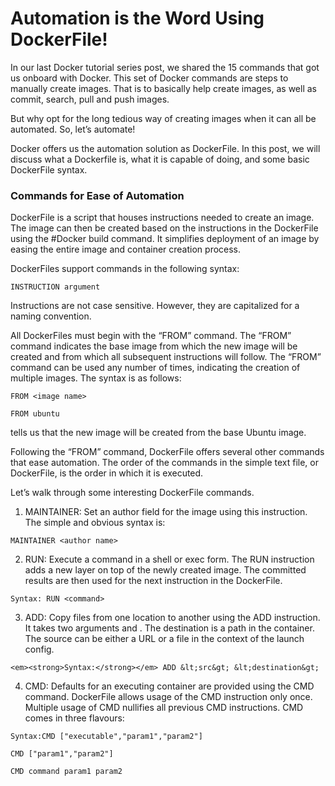 # Automation is the Word Using DockerFile!

In our last Docker tutorial series post, we shared the 15 commands that got us onboard with Docker. This set of Docker commands are steps to manually create images. That is to basically help create images, as well as commit, search, pull and push images.

But why opt for the long tedious way of creating images when it can all be automated. So, let’s automate!

Docker offers us the automation solution as DockerFile. In this post, we will discuss what a Dockerfile is, what it is capable of doing, and some basic DockerFile syntax.

### Commands for Ease of Automation

DockerFile is a script that houses instructions needed to create an image. The image can then be created based on the instructions in the DockerFile using the #Docker build command. It simplifies deployment of an image by easing the entire image and container creation process.

DockerFiles support commands in the following syntax:
```
INSTRUCTION argument
```
Instructions are not case sensitive. However, they are capitalized for a naming convention.

All DockerFiles must begin with the “FROM” command. The “FROM” command indicates the base image from which the new image will be created and from which all subsequent instructions will follow. The “FROM” command can be used any number of times, indicating the creation of multiple images. The syntax is as follows:
```
FROM <image name>
```
```
FROM ubuntu
```
tells us that the new image will be created from the base Ubuntu image.

Following the “FROM” command, DockerFile offers several other commands that ease automation. The order of the commands in the simple text file, or DockerFile, is the order in which it is executed.

Let’s walk through some interesting DockerFile commands.

1. MAINTAINER: Set an author field for the image using this instruction. The simple and obvious syntax is:
```
MAINTAINER <author name>
```
2. RUN: Execute a command in a shell or exec form. The RUN instruction adds a new layer on top of the newly created image. The committed results are then used for the next instruction in the DockerFile.
```
Syntax: RUN <command>
```
3. ADD: Copy files from one location to another using the ADD instruction. It takes two arguments <source> and <destination>. The destination is a path in the container. The source can be either a URL or a file in the context of the launch config.
```
<em><strong>Syntax:</strong></em> ADD &lt;src&gt; &lt;destination&gt;
```
4. CMD: Defaults for an executing container are provided using the CMD command. DockerFile allows usage of the CMD instruction only once. Multiple usage of CMD nullifies all previous CMD instructions. CMD comes in three flavours:
```
Syntax:CMD ["executable","param1","param2"]
```
```
CMD ["param1","param2"]
```
```
CMD command param1 param2
```